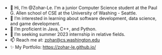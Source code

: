 - 👋 Hi, I’m @Zohar-Le. I'm a junior Computer Science student at the Paul G. Allen school of CSE at the University of Washing - Seattle.
- 👀 I’m interested in learning about software development, data science, and game development.
- 🌱 I’m proficient in Java, C++, and Python.
- 💞️ I’m seeking summer 2023 internship in relative fields.
- 📫 Reach me at: zohar@cs.washington.edu
- ✨ My Portfolio: https://zohar-le.github.io/  

<!---
Zohar-Le/Zohar-Le is a ✨ special ✨ repository because its `README.md` (this file) appears on your GitHub profile.
You can click the Preview link to take a look at your changes.
--->
